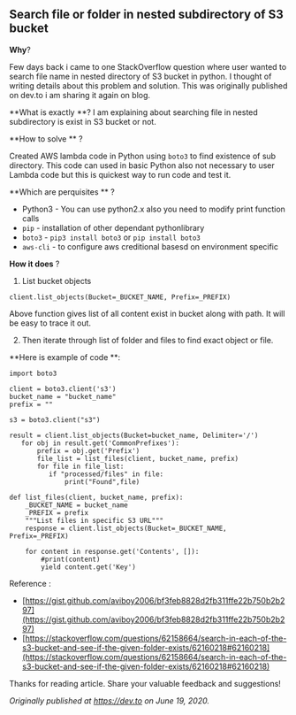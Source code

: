 ## Search file or folder in nested subdirectory of S3 bucket

**Why**? 

Few days back i came to one StackOverflow question where user wanted to search file name in nested directory of S3 bucket in python. I thought of writing details about this problem and solution. This was originally published on dev.to i am sharing it again on blog.

**What is exactly **? 
I am explaining about searching file in nested subdirectory is exist in S3 bucket or not. 

**How to solve ** ? 

Created AWS lambda code in Python using `boto3` to find existence of sub directory. This code can used in basic Python also not necessary to user Lambda code but this is quickest way to run code and test it.  

**Which are perquisites ** ? 

- Python3 - You can use python2.x also you need to modify print function calls
- `pip` - installation of other dependant pythonlibrary
- `boto3` - `pip3 install boto3` or `pip install boto3`
- `aws-cli` - to configure aws creditional basesd on environment specific
 

**How it does** ? 

1. List bucket objects 
```
client.list_objects(Bucket=_BUCKET_NAME, Prefix=_PREFIX)
```
Above function gives list of all content exist in bucket along with path. It will be easy to trace it out.

2. Then iterate through list of folder and files to find exact object or file. 

**Here is example of code **:
```
import boto3

client = boto3.client('s3')
bucket_name = "bucket_name"
prefix = ""

s3 = boto3.client("s3")

result = client.list_objects(Bucket=bucket_name, Delimiter='/')
   for obj in result.get('CommonPrefixes'):  
       prefix = obj.get('Prefix')
       file_list = list_files(client, bucket_name, prefix)
       for file in file_list:
          if "processed/files" in file:
              print("Found",file)

def list_files(client, bucket_name, prefix):
    _BUCKET_NAME = bucket_name
    _PREFIX = prefix
    """List files in specific S3 URL"""
    response = client.list_objects(Bucket=_BUCKET_NAME, Prefix=_PREFIX)

    for content in response.get('Contents', []):
        #print(content)
        yield content.get('Key')
```


Reference : 
- [https://gist.github.com/aviboy2006/bf3feb8828d2fb311ffe22b750b2b297](https://gist.github.com/aviboy2006/bf3feb8828d2fb311ffe22b750b2b297)
- [https://stackoverflow.com/questions/62158664/search-in-each-of-the-s3-bucket-and-see-if-the-given-folder-exists/62160218#62160218](https://stackoverflow.com/questions/62158664/search-in-each-of-the-s3-bucket-and-see-if-the-given-folder-exists/62160218#62160218)
 
Thanks for reading article. Share your valuable feedback and suggestions!

_Originally published at_ [_https://dev.to_](https://dev.to/aviboy2006/search-nested-subdirectory-in-s3-bucket-52ke) _on June 19, 2020._
